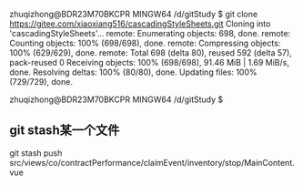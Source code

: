 zhuqizhong@BDR23M70BKCPR MINGW64 /d/gitStudy
$ git clone https://gitee.com/xiaoxiang516/cascadingStyleSheets.git
Cloning into 'cascadingStyleSheets'...
remote: Enumerating objects: 698, done.
remote: Counting objects: 100% (698/698), done.
remote: Compressing objects: 100% (629/629), done.
remote: Total 698 (delta 80), reused 592 (delta 57), pack-reused 0
Receiving objects: 100% (698/698), 91.46 MiB | 1.69 MiB/s, done.
Resolving deltas: 100% (80/80), done.
Updating files: 100% (729/729), done.

zhuqizhong@BDR23M70BKCPR MINGW64 /d/gitStudy
$

## git stash某一个文件
git stash push src/views/co/contractPerformance/claimEvent/inventory/stop/MainContent.vue

